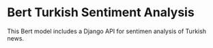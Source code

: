 # Bert Turkish Sentiment Analysis

This Bert model includes a Django API for sentimen analysis of Turkish news. 
